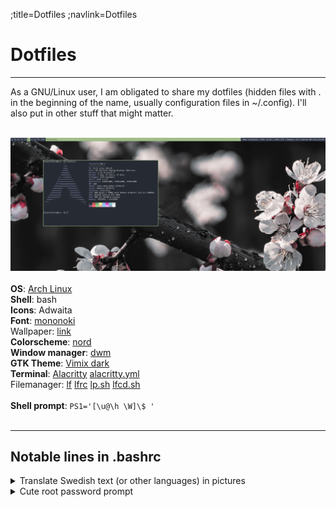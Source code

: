 ;title=Dotfiles
;navlink=Dotfiles

# Dotfiles
---
As a GNU/Linux user, I am obligated to share my dotfiles (hidden files with . in the beginning of the name, usually configuration files in ~/.config). I'll also put in other stuff that might matter.
<br><br>

![Desktop](./pics/desktop.png)
<br><br>
**OS**: [Arch Linux](https://archlinux.org/)\
**Shell**: bash\
**Icons**: Adwaita\
**Font**: [mononoki](https://madmalik.github.io/mononoki/)\
Wallpaper: [link](./pics/wallpaper.jpg)\
**Colorscheme**: [nord](https://www.nordtheme.com/)\
**Window manager**: [dwm](https://github.com/Toasterbirb/dde/tree/dev)\
**GTK Theme**: [Vimix dark](https://www.opendesktop.org/s/Gnome/p/1013698/)\
**Terminal**: [Alacritty](https://github.com/alacritty/alacritty) [alacritty.yml](./dotfiles/alacritty.yml)\
Filemanager: [lf](https://github.com/gokcehan/lf) [lfrc](./dotfiles/lfrc) [lp.sh](./dotfiles/lp.sh) [lfcd.sh](./dotfiles/lfcd.sh)\
<br>
**Shell prompt**: `PS1='[\u@\h \W]\$ '`\
<br>

---

## Notable lines in .bashrc
<details>
	<summary>Translate Swedish text (or other languages) in pictures</summary>
	
#### Dependencies
- tesseract
- scrot
- [translate-shell](https://www.soimort.org/translate-shell/)

#### Code
```block
alias swe='scrot -s /tmp/translate.png && \
trans -b swe:fi "$(tesseract -l swe /tmp/translate.png stdout 2>/dev/null)" && \
	rm /tmp/translate.png'
```

#### Usage
Run the `swe` alias (or make this a script that is in PATH), select the area you want to translate and the translation should show up in the terminal. If you are going to make this into a script, you will need another way to show the translation (dunst etc.)
<br><br>
</details>

<details>
	<summary>Cute root password prompt</summary>

#### Dependencies
- sudo (there might be some similar variable for doas)

#### Code
```block
export SUDO_PROMPT="(* ^ ω ^) Mayw I hav ur passwrd sir: "
```

#### Preview
![Password prompt preview](./pics/password_prompt.png)
</details>
